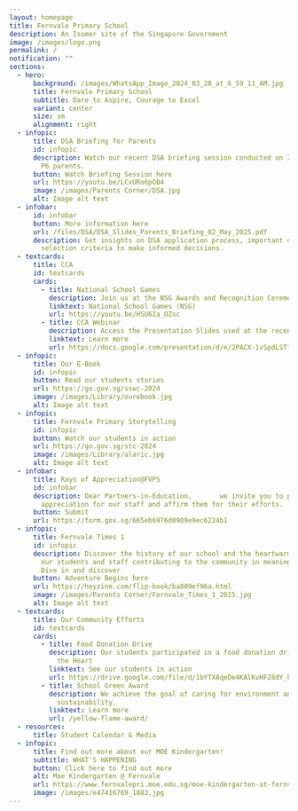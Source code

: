 ```yaml
---
layout: homepage
title: Fernvale Primary School
description: An Isomer site of the Singapore Government
image: /images/logo.png
permalink: /
notification: ""
sections:
  - hero:
      background: /images/WhatsApp_Image_2024_03_28_at_6_59_11_AM.jpg
      title: Fernvale Primary School
      subtitle: Dare to Aspire, Courage to Excel
      variant: center
      size: sm
      alignment: right
  - infopic:
      title: DSA Briefing for Parents
      id: infopic
      description: Watch our recent DSA briefing session conducted on 2 May for P5 and
        P6 parents.
      button: Watch Briefing Session here
      url: https://youtu.be/LCxURo6pOB4
      image: /images/Parents Corner/DSA.jpg
      alt: Image alt text
  - infobar:
      id: infobar
      button: More information here
      url: /files/DSA/DSA_Slides_Parents_Briefing_02_May_2025.pdf
      description: Get insights on DSA application process, important dates, and
        selection criteria to make informed decisions.
  - textcards:
      title: CCA
      id: textcards
      cards:
        - title: National School Games
          description: Join us at the NSG Awards and Recognition Ceremony
          linktext: National School Games (NSG)
          url: https://youtu.be/HSU6Ia_OZsc
        - title: CCA Webinar
          description: Access the Presentation Slides used at the recent webinar.
          linktext: Learn more
          url: https://docs.google.com/presentation/d/e/2PACX-1vSpdLSTfc-hPAIOwsY0SMouVJ9-Hqozst_92fGXRpj_XMeuI5fWq_YZzQHBY_Qidg/pub?start=true&loop=true&delayms=3000
  - infopic:
      title: Our E-Book
      id: infopic
      button: Read our students stories
      url: https://go.gov.sg/sswc-2024
      image: /images/Library/ourebook.jpg
      alt: Image alt text
  - infopic:
      title: Fernvale Primary Storytelling
      id: infopic
      button: Watch our students in action
      url: https://go.gov.sg/stc-2024
      image: /images/Library/alaric.jpg
      alt: Image alt text
  - infobar:
      title: Rays of Appreciation@FVPS
      id: infobar
      description: Dear Partners-in-Education,       we invite you to pen a note of
        appreciation for our staff and affirm them for their efforts.
      button: Submit
      url: https://form.gov.sg/665eb6976d0909e9ec6224b1
  - infopic:
      title: Fernvale Times 1
      id: infopic
      description: Discover the history of our school and the heartwarming stories of
        our students and staff contributing to the community in meaningful ways.
        Dive in and discover
      button: Adventure Begins here
      url: https://heyzine.com/flip-book/ba809ef96a.html
      image: /images/Parents Corner/Fernvale_Times_1_2025.jpg
      alt: Image alt text
  - textcards:
      title: Our Community Efforts
      id: textcards
      cards:
        - title: Food Donation Drive
          description: Our students participated in a food donation drive with Food from
            the Heart
          linktext: See our students in action
          url: https://drive.google.com/file/d/1bYTX8qeDe4KAlKvHF28dY_hKY7V4D-hq/view?usp=sharing
        - title: School Green Award
          description: We achieve the goal of caring for environment and promote
            sustainability.
          linktext: Learn more
          url: /yellow-flame-award/
  - resources:
      title: Student Calendar & Media
  - infopic:
      title: Find out more about our MOE Kindergarten!
      subtitle: WHAT'S HAPPENING
      button: Click here to find out more
      alt: Moe Kindergarten @ Fernvale
      url: https://www.fernvalepri.moe.edu.sg/moe-kindergarten-at-fernvale/about-us/
      image: /images/e47416769_1883.jpg
---
```


